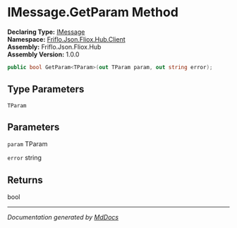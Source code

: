 ﻿<!--  
  <auto-generated>   
    The contents of this file were generated by a tool.  
    Changes to this file may be list if the file is regenerated  
  </auto-generated>   
-->

# IMessage.GetParam Method

**Declaring Type:** [IMessage](../index.md)  
**Namespace:** [Friflo.Json.Fliox.Hub.Client](../../index.md)  
**Assembly:** Friflo.Json.Fliox.Hub  
**Assembly Version:** 1.0.0

```csharp
public bool GetParam<TParam>(out TParam param, out string error);
```

## Type Parameters

`TParam`

## Parameters

`param`  TParam

`error`  string

## Returns

bool

___

*Documentation generated by [MdDocs](https://github.com/ap0llo/mddocs)*

